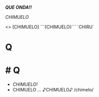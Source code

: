 *****QUE ONDA!!***** 
<!--><!-->
_CHIMUELO_
<!--> <>
[CHIMUELO]
```{CHIMUELO}```
`CHIRU`
<!--><!-->
# Q
<!--><!-->
# # Q
- *CHIMUELO!*
- CHIMUELO ...
♪CHIMUELO♪
/chimelo/ 
